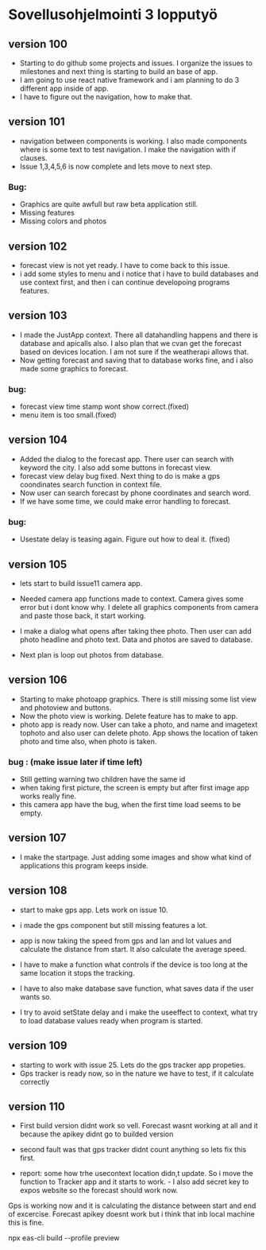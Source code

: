 # Sovellusohjelmointi 3 lopputyö

## version 100
- Starting to do github some projects and issues. I organize the issues to milestones and next thing is starting to build an base of app.
- I am going to use react native framework and i am planning to do 3 different app inside of app.
- I have to figure out the navigation, how to make that.


## version 101
- navigation between components is working. I also made components where is some text to test navigation. I make the navigation with if clauses.
- Issue 1,3,4,5,6 is now complete and lets move to next step.
### Bug:
- Graphics are quite awfull but raw beta application still.
- Missing features
- Missing colors and photos

## version 102
- forecast view is not yet ready. I have to come back to this issue.
- i add some styles to menu and i notice that i have to build databases and use context first, and then i can continue developoing programs features.


## version 103
- I made the JustApp context. There all datahandling happens and there is database and apicalls also. I also plan that we cvan get the forecast based on devices location. I am not sure if the weatherapi allows that.
- Now getting forecast and saving that to database works fine, and i also made some graphics to forecast.

### bug:
- forecast view time stamp wont show correct.(fixed)
- menu item is too small.(fixed)


## version 104
- Added the dialog to the forecast app. There user can search with keyword the city. I also add some buttons in forecast view.
- forecast view delay bug fixed. Next thing to do is make a gps coondinates search function in context file.
- Now user can search forecast by phone coordinates and search word.
- If we have some time, we could make error handling to forecast.

### bug:
- Usestate delay is teasing again. Figure out how to deal it. (fixed)


## version 105
- lets start to build issue11 camera app.
- Needed camera app functions made to context. Camera gives some error but i dont know why. I delete all graphics components from camera and paste those back, it start working.
- I make a dialog what opens after taking thee photo. Then user can add photo headline and photo text. Data and photos are saved to database.

- Next plan is loop out photos from database.

## version 106
- Starting to make photoapp graphics. There is still missing some list view and photoview and buttons. 
- Now the photo view is working. Delete feature has to make to app.
- photo app is ready now. User can take a photo, and name and imagetext tophoto and also user can delete photo. App shows the location of taken photo and time also, when photo is taken.

### bug : (make issue later if time left)
- Still getting warning two children have the same id
- when taking first picture, the screen is empty but after first image app works really fine.
- this camera app have the bug, when the first time load seems to be empty.


## version 107
- I make the startpage. Just adding some images and show what kind of applications this program keeps inside.

## version 108

- start to make gps app. Lets work on issue 10.
- i made the gps component but still missing features a lot.
- app is now taking the speed from gps and lan and lot values and calculate the distance from start. It also calculate the average speed.

- I have to make a function what controls if the device is too long at the same location it stops the tracking.
- I have to also make database save function, what saves data if the user wants so.
- I try to avoid setState delay and i make the useeffect to context, what try to load database values ready when program is started.

## version 109
- starting to work with issue 25. Lets do the gps tracker app propeties.
- Gps tracker is ready now, so in the nature we have to test, if it calculate correctly


## version 110
- First build version didnt work so vell. Forecast wasnt working at all and it because the apikey didnt go to builded version
- second fault was that gps tracker didnt count anything so lets fix this first.

- report: some how trhe usecontext location didn,t update. So i move the function to Tracker app and it starts to work. - I also add secret key to expos website so the forecast should work now.

Gps is working now and it is calculating the distance between start and end of excercise. Forecast apikey doesnt work but i think that inb local machine this is fine.

 npx eas-cli build --profile preview